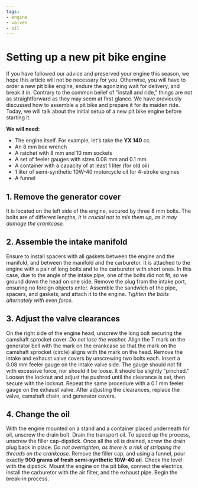 ```yaml
---
tags:
- engine
- valves
- oil
---
```


# Setting up a new pit bike engine

If you have followed our advice and preserved your engine this season, we hope this article will not be necessary for you. Otherwise, you will have to order a new pit bike engine, endure the agonizing wait for delivery, and break it in. Contrary to the common belief of "install and ride," things are not as straightforward as they may seem at first glance. We have previously discussed how to assemble a pit bike and prepare it for its maiden ride. Today, we will talk about the initial setup of a new pit bike engine before starting it.

**We will need:**

- The engine itself. For example, let's take the **YX 140** cc.
- An 8 mm box wrench
- A ratchet with 8 mm and 10 mm sockets
- A set of feeler gauges with sizes 0.08 mm and 0.1 mm
- A container with a capacity of at least 1 liter (for old oil)
- 1 liter of semi-synthetic 10W-40 motorcycle oil for 4-stroke engines
- A funnel

## 1. Remove the generator cover

It is located on the left side of the engine, secured by three 8 mm bolts. The bolts are of different lengths, *it is crucial not to mix them up, as it may damage the crankcase.*

## 2. Assemble the intake manifold

Ensure to install spacers with all gaskets between the engine and the manifold, and between the manifold and the carburetor. It is attached to the engine with a pair of long bolts and to the carburetor with short ones. In this case, due to the angle of the intake pipe, one of the bolts did not fit, so we ground down the head on one side. Remove the plug from the intake port, ensuring no foreign objects enter. Assemble the sandwich of the pipe, spacers, and gaskets, and attach it to the engine. *Tighten the bolts alternately with even force.*

## 3. Adjust the valve clearances

On the right side of the engine head, unscrew the long bolt securing the camshaft sprocket cover. *Do not lose the washer.* Align the T mark on the generator bell with the mark on the crankcase so that the mark on the camshaft sprocket (circle) aligns with the mark on the head. Remove the intake and exhaust valve covers by unscrewing two bolts each. Insert a 0.08 mm feeler gauge on the intake valve side. The gauge should not fit with excessive force, nor should it be loose. It should be slightly "pinched." Loosen the locknut and adjust the pushrod until the clearance is set, then secure with the locknut. Repeat the same procedure with a 0.1 mm feeler gauge on the exhaust valve. After adjusting the clearances, replace the valve, camshaft chain, and generator covers.

## 4. Change the oil

With the engine mounted on a stand and a container placed underneath for oil, unscrew the drain bolt. Drain the transport oil. To speed up the process, unscrew the filler cap-dipstick. Once all the oil is drained, screw the drain plug back in place. *Do not overtighten, as there is a risk of stripping the threads on the crankcase.* Remove the filler cap, and using a funnel, pour exactly **900 grams of fresh semi-synthetic 10W-40 oil**. Check the level with the dipstick. Mount the engine on the pit bike, connect the electrics, install the carburetor with the air filter, and the exhaust pipe. Begin the break-in process.
